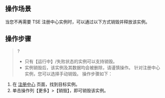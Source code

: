 ## 操作场景
当您不再需要 TSE 注册中心实例时，可以通过以下方式销毁并释放该实例。


## 操作步骤
>?
>- 只有【运行中】/失败状态的实例可以支持销毁。
>- 实例销毁后，该实例及其数据均会被删除，请谨慎操作。
针对注册中心实例，您可以选择手动销毁。 操作步骤如下：

1. 在 [注册中心](https://console.cloud.tencent.com/tse/registry) 页面，找到目标实例。
2. 单击操作列【更多】>【销毁】，即可销毁该实例。

  

